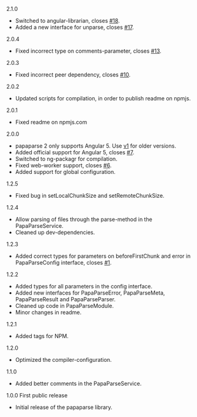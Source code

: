 2.1.0
  - Switched to angular-librarian, closes [#18](https://github.com/Alberthaff/ngx-papaparse/issues/18).
  - Added a new interface for unparse, closes [#17](https://github.com/Alberthaff/ngx-papaparse/issues/17).

2.0.4
  - Fixed incorrect type on comments-parameter, closes [#13](https://github.com/Alberthaff/ngx-papaparse/issues/13).

2.0.3
  - Fixed incorrect peer dependency, closes [#10](https://github.com/Alberthaff/ngx-papaparse/issues/10).

2.0.2
  - Updated scripts for compilation, in order to publish readme on npmjs.

2.0.1
  - Fixed readme on npmjs.com
  
2.0.0
  - papaparse 2 only supports Angular 5. Use [v1](https://github.com/Alberthaff/ngx-papaparse/tree/v1) for older versions.
  - Added official support for Angular 5, closes [#7](https://github.com/Alberthaff/ngx-papaparse/issues/7).
  - Switched to ng-packagr for compilation.
  - Fixed web-worker support, closes [#6](https://github.com/Alberthaff/ngx-papaparse/issues/6).
  - Added support for global configuration.

1.2.5
  - Fixed bug in setLocalChunkSize and setRemoteChunkSize.

1.2.4
  - Allow parsing of files through the parse-method in the PapaParseService.
  - Cleaned up dev-dependencies.

1.2.3
  - Added correct types for parameters on beforeFirstChunk and error in PapaParseConfig interface, closes [#1](https://github.com/Alberthaff/ngx-papaparse/issues/1).
  
1.2.2
  - Added types for all parameters in the config interface.
  - Added new interfaces for PapaParseError, PapaParseMeta, PapaParseResult and PapaParseParser.
  - Cleaned up code in PapaParseModule.
  - Minor changes in readme.

1.2.1
  - Added tags for NPM.
  
1.2.0
  - Optimized the compiler-configuration.

1.1.0
  - Added better comments in the PapaParseService.

1.0.0 First public release
  - Initial release of the papaparse library.
